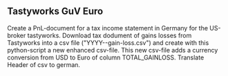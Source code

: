 Tastyworks GuV Euro
-------------------

Create a PnL-document for a tax income statement in Germany for the US-broker tastyworks.
Download tax dodument of gains losses from Tastyworks into a csv file ("YYYY-<Account-nr>-gain-loss.csv") and create with this
python-script a new enhanced csv-file. This new csv-file adds a currency conversion
from USD to Euro of column TOTAL_GAINLOSS.
Translate Header of csv to german.
